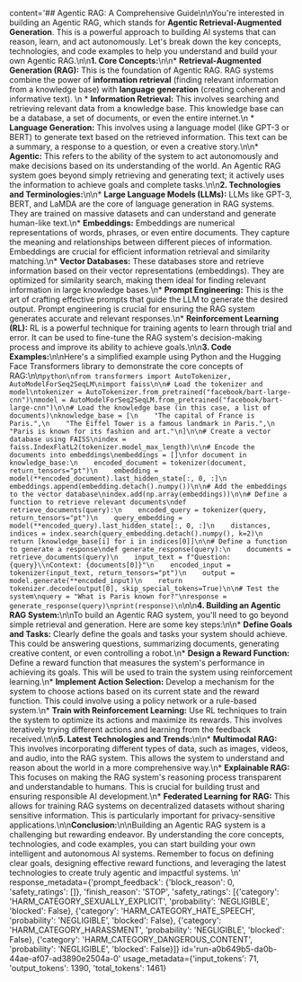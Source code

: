 content='## Agentic RAG: A Comprehensive Guide\n\nYou\'re interested in building an Agentic RAG, which stands for **Agentic Retrieval-Augmented Generation**. This is a powerful approach to building AI systems that can reason, learn, and act autonomously. Let\'s break down the key concepts, technologies, and code examples to help you understand and build your own Agentic RAG.\n\n**1. Core Concepts:**\n\n* **Retrieval-Augmented Generation (RAG):** This is the foundation of Agentic RAG. RAG systems combine the power of **information retrieval** (finding relevant information from a knowledge base) with **language generation** (creating coherent and informative text). \n    * **Information Retrieval:** This involves searching and retrieving relevant data from a knowledge base. This knowledge base can be a database, a set of documents, or even the entire internet.\n    * **Language Generation:** This involves using a language model (like GPT-3 or BERT) to generate text based on the retrieved information. This text can be a summary, a response to a question, or even a creative story.\n\n* **Agentic:** This refers to the ability of the system to act autonomously and make decisions based on its understanding of the world. An Agentic RAG system goes beyond simply retrieving and generating text; it actively uses the information to achieve goals and complete tasks.\n\n**2. Technologies and Terminologies:**\n\n* **Large Language Models (LLMs):** LLMs like GPT-3, BERT, and LaMDA are the core of language generation in RAG systems. They are trained on massive datasets and can understand and generate human-like text.\n* **Embeddings:** Embeddings are numerical representations of words, phrases, or even entire documents. They capture the meaning and relationships between different pieces of information. Embeddings are crucial for efficient information retrieval and similarity matching.\n* **Vector Databases:** These databases store and retrieve information based on their vector representations (embeddings). They are optimized for similarity search, making them ideal for finding relevant information in large knowledge bases.\n* **Prompt Engineering:** This is the art of crafting effective prompts that guide the LLM to generate the desired output. Prompt engineering is crucial for ensuring the RAG system generates accurate and relevant responses.\n* **Reinforcement Learning (RL):** RL is a powerful technique for training agents to learn through trial and error. It can be used to fine-tune the RAG system\'s decision-making process and improve its ability to achieve goals.\n\n**3. Code Examples:**\n\nHere\'s a simplified example using Python and the Hugging Face Transformers library to demonstrate the core concepts of RAG:\n\n```python\nfrom transformers import AutoTokenizer, AutoModelForSeq2SeqLM\nimport faiss\n\n# Load the tokenizer and model\ntokenizer = AutoTokenizer.from_pretrained("facebook/bart-large-cnn")\nmodel = AutoModelForSeq2SeqLM.from_pretrained("facebook/bart-large-cnn")\n\n# Load the knowledge base (in this case, a list of documents)\nknowledge_base = [\n    "The capital of France is Paris.",\n    "The Eiffel Tower is a famous landmark in Paris.",\n    "Paris is known for its fashion and art."\n]\n\n# Create a vector database using FAISS\nindex = faiss.IndexFlatL2(tokenizer.model_max_length)\n\n# Encode the documents into embeddings\nembeddings = []\nfor document in knowledge_base:\n    encoded_document = tokenizer(document, return_tensors="pt")\n    embedding = model(**encoded_document).last_hidden_state[:, 0, :]\n    embeddings.append(embedding.detach().numpy())\n\n# Add the embeddings to the vector database\nindex.add(np.array(embeddings))\n\n# Define a function to retrieve relevant documents\ndef retrieve_documents(query):\n    encoded_query = tokenizer(query, return_tensors="pt")\n    query_embedding = model(**encoded_query).last_hidden_state[:, 0, :]\n    distances, indices = index.search(query_embedding.detach().numpy(), k=2)\n    return [knowledge_base[i] for i in indices[0]]\n\n# Define a function to generate a response\ndef generate_response(query):\n    documents = retrieve_documents(query)\n    input_text = f"Question: {query}\\nContext: {documents[0]}"\n    encoded_input = tokenizer(input_text, return_tensors="pt")\n    output = model.generate(**encoded_input)\n    return tokenizer.decode(output[0], skip_special_tokens=True)\n\n# Test the system\nquery = "What is Paris known for?"\nresponse = generate_response(query)\nprint(response)\n```\n\n**4. Building an Agentic RAG System:**\n\nTo build an Agentic RAG system, you\'ll need to go beyond simple retrieval and generation. Here are some key steps:\n\n* **Define Goals and Tasks:** Clearly define the goals and tasks your system should achieve. This could be answering questions, summarizing documents, generating creative content, or even controlling a robot.\n* **Design a Reward Function:** Define a reward function that measures the system\'s performance in achieving its goals. This will be used to train the system using reinforcement learning.\n* **Implement Action Selection:** Develop a mechanism for the system to choose actions based on its current state and the reward function. This could involve using a policy network or a rule-based system.\n* **Train with Reinforcement Learning:** Use RL techniques to train the system to optimize its actions and maximize its rewards. This involves iteratively trying different actions and learning from the feedback received.\n\n**5. Latest Technologies and Trends:**\n\n* **Multimodal RAG:** This involves incorporating different types of data, such as images, videos, and audio, into the RAG system. This allows the system to understand and reason about the world in a more comprehensive way.\n* **Explainable RAG:** This focuses on making the RAG system\'s reasoning process transparent and understandable to humans. This is crucial for building trust and ensuring responsible AI development.\n* **Federated Learning for RAG:** This allows for training RAG systems on decentralized datasets without sharing sensitive information. This is particularly important for privacy-sensitive applications.\n\n**Conclusion:**\n\nBuilding an Agentic RAG system is a challenging but rewarding endeavor. By understanding the core concepts, technologies, and code examples, you can start building your own intelligent and autonomous AI systems. Remember to focus on defining clear goals, designing effective reward functions, and leveraging the latest technologies to create truly agentic and impactful systems. \n' response_metadata={'prompt_feedback': {'block_reason': 0, 'safety_ratings': []}, 'finish_reason': 'STOP', 'safety_ratings': [{'category': 'HARM_CATEGORY_SEXUALLY_EXPLICIT', 'probability': 'NEGLIGIBLE', 'blocked': False}, {'category': 'HARM_CATEGORY_HATE_SPEECH', 'probability': 'NEGLIGIBLE', 'blocked': False}, {'category': 'HARM_CATEGORY_HARASSMENT', 'probability': 'NEGLIGIBLE', 'blocked': False}, {'category': 'HARM_CATEGORY_DANGEROUS_CONTENT', 'probability': 'NEGLIGIBLE', 'blocked': False}]} id='run-a0b649b5-da0b-44ae-af07-ad3890e2504a-0' usage_metadata={'input_tokens': 71, 'output_tokens': 1390, 'total_tokens': 1461}